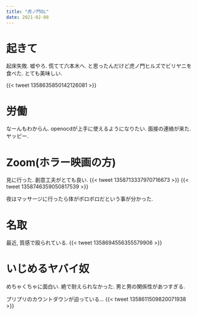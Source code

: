 ```yaml
---
title: "虎ノ門OL"
date: 2021-02-08
---
```


# 起きて
起床失敗. 嘘やろ. 慌てて六本木へ. と思ったんだけど虎ノ門ヒルズでビリヤニを食べた. とても美味しい.

{{< tweet 1358635850142126081 >}}

# 労働
なーんもわからん. openocdが上手に使えるようになりたい. 面接の連絡が来た. ヤッピー.

# Zoom(ホラー映画の方)
見に行った. 創意工夫がとても良い.
{{< tweet 1358713337970716673 >}}
{{< tweet 1358746359050817539 >}}

夜はマッサージに行ったら体がボロボロだという事が分かった.

# 名取
最近, 質感で殴られている.
{{< tweet 1358694556355579906 >}}

# いじめるヤバイ奴
めちゃくちゃに面白い. 絶で耐えられなかった. 男と男の関係性があつすぎる.

プリプリのカウントダウンが迫っている...
{{< tweet 1358611509820071938 >}}